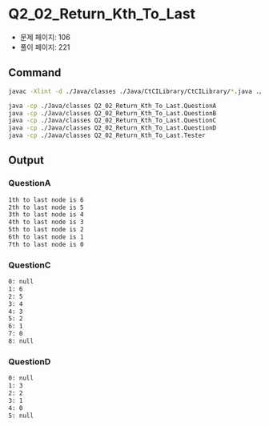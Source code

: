 # Q2_02_Return_Kth_To_Last

- 문제 페이지: 106
- 풀이 페이지: 221

## Command

```sh
javac -Xlint -d ./Java/classes ./Java/CtCILibrary/CtCILibrary/*.java ./Java/Ch\ 02.\ Linked\ Lists/Q2_02_Return_Kth_To_Last/*.java

java -cp ./Java/classes Q2_02_Return_Kth_To_Last.QuestionA
java -cp ./Java/classes Q2_02_Return_Kth_To_Last.QuestionB
java -cp ./Java/classes Q2_02_Return_Kth_To_Last.QuestionC
java -cp ./Java/classes Q2_02_Return_Kth_To_Last.QuestionD
java -cp ./Java/classes Q2_02_Return_Kth_To_Last.Tester
```

## Output

### QuestionA

```txt
1th to last node is 6
2th to last node is 5
3th to last node is 4
4th to last node is 3
5th to last node is 2
6th to last node is 1
7th to last node is 0
```

### QuestionC

```txt
0: null
1: 6
2: 5
3: 4
4: 3
5: 2
6: 1
7: 0
8: null
```

### QuestionD

```txt
0: null
1: 3
2: 2
3: 1
4: 0
5: null
```
